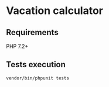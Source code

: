 # Vacation calculator


## Requirements
PHP 7.2+

## Tests execution
```
vendor/bin/phpunit tests
```